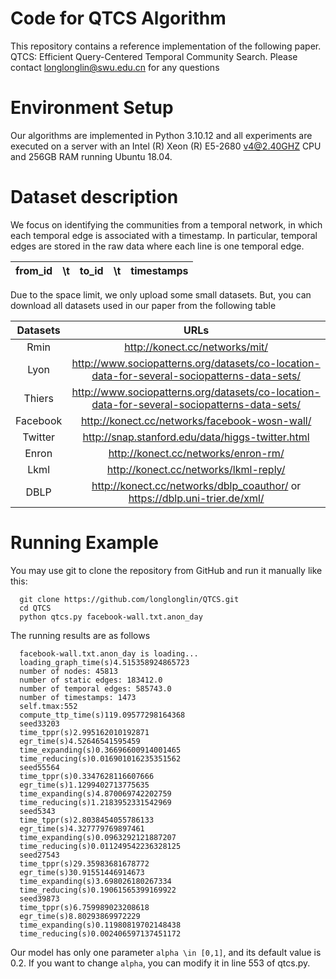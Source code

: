 # Code for QTCS Algorithm

This repository contains a reference implementation of the following paper. QTCS: Efficient Query-Centered Temporal Community Search.  Please contact longlonglin@swu.edu.cn for any questions


# Environment Setup

Our algorithms are implemented in Python 3.10.12 and all experiments are executed on a server with  an Intel (R) Xeon (R) E5-2680 v4@2.40GHZ CPU and 256GB RAM running Ubuntu 18.04. 


# Dataset description
We focus on identifying the communities from a temporal network, in which each temporal edge is associated with a timestamp. In particular, temporal edges are stored in the raw data where each line is one temporal edge.
 
| from_id | \t  | to_id    | \t  |  timestamps  |
| :----:  |:----: | :----:   |:----:   | :----: |

Due to the space limit, we only upload some small datasets. But, you can download all datasets used in our paper from the following table

| Datasets | URLs  |
| :----:  |:----: | 
| Rmin | http://konect.cc/networks/mit/|
| Lyon | http://www.sociopatterns.org/datasets/co-location-data-for-several-sociopatterns-data-sets/|
| Thiers | http://www.sociopatterns.org/datasets/co-location-data-for-several-sociopatterns-data-sets/|
|Facebook |  http://konect.cc/networks/facebook-wosn-wall/|
| Twitter | http://snap.stanford.edu/data/higgs-twitter.html|
| Enron | http://konect.cc/networks/enron-rm/ |
| Lkml | http://konect.cc/networks/lkml-reply/|
| DBLP | http://konect.cc/networks/dblp_coauthor/ or https://dblp.uni-trier.de/xml/ |



 # Running Example
  You may use git to clone the repository from GitHub and run it manually like this:
  
      git clone https://github.com/longlonglin/QTCS.git
      cd QTCS
      python qtcs.py facebook-wall.txt.anon_day
  The running results are as follows
  
      facebook-wall.txt.anon_day is loading...
      loading_graph_time(s)4.515358924865723
      number of nodes: 45813
      number of static edges: 183412.0
      number of temporal edges: 585743.0
      number of timestamps: 1473
      self.tmax:552
      compute_ttp_time(s)119.09577298164368
      seed33203
      time_tppr(s)2.995162010192871
      egr_time(s)4.52646541595459
      time_expanding(s)0.36696600914001465
      time_reducing(s)0.016901016235351562
      seed55564
      time_tppr(s)0.3347628116607666
      egr_time(s)1.1299402713775635
      time_expanding(s)4.870069742202759
      time_reducing(s)1.2183952331542969
      seed5343
      time_tppr(s)2.8038454055786133
      egr_time(s)4.327779769897461
      time_expanding(s)0.0963292121887207
      time_reducing(s)0.011249542236328125
      seed27543
      time_tppr(s)29.35983681678772
      egr_time(s)30.91551446914673
      time_expanding(s)3.698026180267334
      time_reducing(s)0.19061565399169922
      seed39873
      time_tppr(s)6.759989023208618
      egr_time(s)8.80293869972229
      time_expanding(s)0.11980819702148438
      time_reducing(s)0.002406597137451172

Our model has only one parameter ``alpha \in [0,1]``, and its default value is 0.2. If you want to change ``alpha``, you can modify it in line 553 of qtcs.py.



